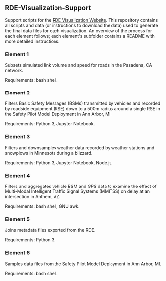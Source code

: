 ## RDE-Visualization-Support
Support scripts for the [RDE Visualization Website](https://github.com/FHWA/RDE-Visualization-Website).  This repository contains all scripts and data (or instructions to download the data) used to generate the final data files for each visualization.  An overview of the process for each element follows; each element's subfolder contains a README with more detailed instructions.

### Element 1
Subsets simulated link volume and speed for roads in the Pasadena, CA network.

Requirements: bash shell.

### Element 2

Filters Basic Safety Messages (BSMs) transmitted by vehicles and recorded by roadside equipment (RSE) down to a 500m radius around a single RSE in the Safety Pilot Model Deployment in Ann Arbor, MI.

Requirements: Python 3, Jupyter Notebook.

### Element 3

Filters and downsamples weather data recorded by weather stations and snowplows in Minnesota during a blizzard.

Requirements: Python 3, Jupyter Notebook, Node.js.

### Element 4

Filters and aggregates vehicle BSM and GPS data to examine the effect of Multi-Modal Intelligent Traffic Signal Systems (MMITSS) on delay at an intersection in Anthem, AZ.

Requirements: bash shell, GNU awk.

### Element 5

Joins metadata files exported from the RDE.

Requirements: Python 3.

### Element 6

Samples data files from the Safety Pilot Model Deployment in Ann Arbor, MI.

Requirements: bash shell.